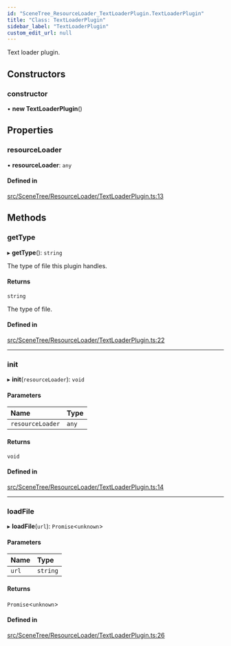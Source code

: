 ```yaml
---
id: "SceneTree_ResourceLoader_TextLoaderPlugin.TextLoaderPlugin"
title: "Class: TextLoaderPlugin"
sidebar_label: "TextLoaderPlugin"
custom_edit_url: null
---
```




Text loader plugin.

## Constructors

### constructor

• **new TextLoaderPlugin**()

## Properties

### resourceLoader

• **resourceLoader**: `any`

#### Defined in

[src/SceneTree/ResourceLoader/TextLoaderPlugin.ts:13](https://github.com/ZeaInc/zea-engine/blob/61f5bb376/src/SceneTree/ResourceLoader/TextLoaderPlugin.ts#L13)

## Methods

### getType

▸ **getType**(): `string`

The type of file this plugin handles.

#### Returns

`string`

The type of file.

#### Defined in

[src/SceneTree/ResourceLoader/TextLoaderPlugin.ts:22](https://github.com/ZeaInc/zea-engine/blob/61f5bb376/src/SceneTree/ResourceLoader/TextLoaderPlugin.ts#L22)

___

### init

▸ **init**(`resourceLoader`): `void`

#### Parameters

| Name | Type |
| :------ | :------ |
| `resourceLoader` | `any` |

#### Returns

`void`

#### Defined in

[src/SceneTree/ResourceLoader/TextLoaderPlugin.ts:14](https://github.com/ZeaInc/zea-engine/blob/61f5bb376/src/SceneTree/ResourceLoader/TextLoaderPlugin.ts#L14)

___

### loadFile

▸ **loadFile**(`url`): `Promise`<`unknown`\>

#### Parameters

| Name | Type |
| :------ | :------ |
| `url` | `string` |

#### Returns

`Promise`<`unknown`\>

#### Defined in

[src/SceneTree/ResourceLoader/TextLoaderPlugin.ts:26](https://github.com/ZeaInc/zea-engine/blob/61f5bb376/src/SceneTree/ResourceLoader/TextLoaderPlugin.ts#L26)

